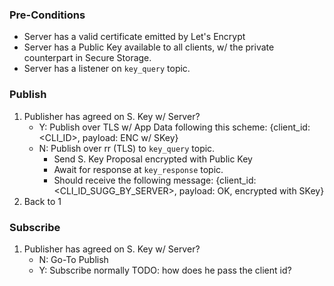 ### Pre-Conditions
+ Server has a valid certificate emitted by Let's Encrypt
+ Server has a Public Key available to all clients, w/ the private counterpart in Secure Storage.
+ Server has a listener on `key_query` topic.

### Publish
1. Publisher has agreed on S. Key w/ Server?
    + Y: Publish over TLS w/ App Data following this scheme:
        {client_id: <CLI_ID>, payload: ENC w/ SKey}
    + N: Publish over rr (TLS) to `key_query` topic.
        - Send S. Key Proposal encrypted with Public Key
        - Await for response at `key_response` topic.
        - Should receive the following message: 
            {client_id: <CLI_ID_SUGG_BY_SERVER>, payload: OK, encrypted with SKey}
2. Back to 1

### Subscribe
1. Publisher has agreed on S. Key w/ Server?
    + N: Go-To Publish
    + Y: Subscribe normally TODO: how does he pass the client id?
